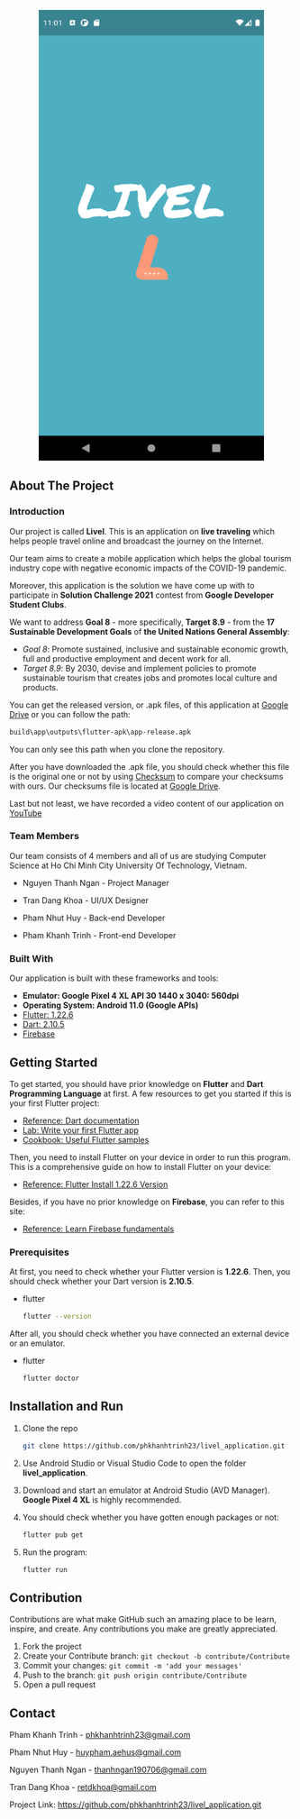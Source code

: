 <p align="center">
<img src="https://github.com/phkhanhtrinh23/livel_application/blob/main/images/screenshot.png" alt="Screenshot" width=400 height=800>
</p>


## About The Project


### Introduction

Our project is called **Livel**. This is an application on **live traveling** which helps people travel online and broadcast the journey on the Internet.

Our team aims to create a mobile application which helps the global tourism industry cope with negative economic impacts of the COVID-19 pandemic.

Moreover, this application is the solution we have come up with to participate in **Solution Challenge 2021** contest from **Google Developer Student Clubs**.

We want to address **Goal 8** - more specifically, **Target 8.9** -  from the **17 Sustainable Development Goals** of **the United Nations General Assembly**:

- *Goal 8*: Promote sustained, inclusive and sustainable economic growth, full and productive employment and decent work for all.
- *Target 8.9*: By 2030, devise and implement policies to promote sustainable tourism that creates jobs and promotes local culture and products.

You can get the released version, or .apk files, of this application at [Google Drive](https://drive.google.com/drive/folders/1vTHi49cROESE3qXBQavpcfnnCKv4vlAr?usp=sharing) or you can follow the path:

  ```sh
  build\app\outputs\flutter-apk\app-release.apk
  ```
You can only see this path when you clone the repository.

After you have downloaded the .apk file, you should check whether this file is the original one or not by using [Checksum](https://www.howtogeek.com/363735/what-is-a-checksum-and-why-should-you-care/) to compare your checksums with ours. Our checksums file is located at [Google Drive](https://shorturl.at/msuxB).

Last but not least, we have recorded a video content of our application on [YouTube](https://www.youtube.com/watch?v=b0c1RJR9F-4&t=1s)


### Team Members

Our team consists of 4 members and all of us are studying Computer Science at Ho Chi Minh City University Of Technology, Vietnam.

- Nguyen Thanh Ngan - Project Manager

- Tran Dang Khoa - UI/UX Designer

- Pham Nhut Huy - Back-end Developer

- Pham Khanh Trinh - Front-end Developer

### Built With

Our application is built with these frameworks and tools:
* **Emulator: Google Pixel 4 XL API 30 1440 x 3040: 560dpi**
* **Operating System: Android 11.0 (Google APIs)**
* [Flutter: 1.22.6](https://flutter.dev/docs/development/tools/sdk/releases)
* [Dart: 2.10.5](https://dart.dev/)
* [Firebase](https://firebase.google.com/)



## Getting Started

To get started, you should have prior knowledge on **Flutter** and **Dart Programming Language** at first. A few resources to get you started if this is your first Flutter project:

- [Reference: Dart documentation](https://dart.dev/guides)
- [Lab: Write your first Flutter app](https://flutter.dev/docs/get-started/codelab)
- [Cookbook: Useful Flutter samples](https://flutter.dev/docs/cookbook)

Then, you need to install Flutter on your device in order to run this program. This is a comprehensive guide on how to install Flutter on your device:

- [Reference: Flutter Install 1.22.6 Version](https://flutter.dev/docs/development/tools/sdk/releases)

Besides, if you have no prior knowledge on **Firebase**, you can refer to this site:

- [Reference: Learn Firebase fundamentals](https://firebase.google.com/docs/guides?authuser=0)



### Prerequisites

At first, you need to check whether your Flutter version is **1.22.6**. Then, you should check whether your Dart version is **2.10.5**.

* flutter

  ```sh
  flutter --version
  ```

After all, you should check whether you have connected an external device or an emulator.

* flutter

  ```sh
  flutter doctor
  ```



## Installation and Run

1. Clone the repo

   ```sh
   git clone https://github.com/phkhanhtrinh23/livel_application.git
   ```
  
2. Use Android Studio or Visual Studio Code to open the folder **livel_application**.
 
3. Download and start an emulator at Android Studio (AVD Manager). **Google Pixel 4 XL** is highly recommended.

4. You should check whether you have gotten enough packages or not:

    ```sh
    flutter pub get
    ```

5. Run the program:

   ```sh
   flutter run
   ```



## Contribution

Contributions are what make GitHub such an amazing place to be learn, inspire, and create. Any contributions you make are greatly appreciated.

1. Fork the project
2. Create your Contribute branch: `git checkout -b contribute/Contribute`
3. Commit your changes: `git commit -m 'add your messages'`
4. Push to the branch: `git push origin contribute/Contribute`
5. Open a pull request



## Contact

Pham Khanh Trinh - phkhanhtrinh23@gmail.com

Pham Nhut Huy - huypham.aehus@gmail.com

Nguyen Thanh Ngan - thanhngan190706@gmail.com

Tran Dang Khoa - retdkhoa@gmail.com

Project Link: https://github.com/phkhanhtrinh23/livel_application.git
